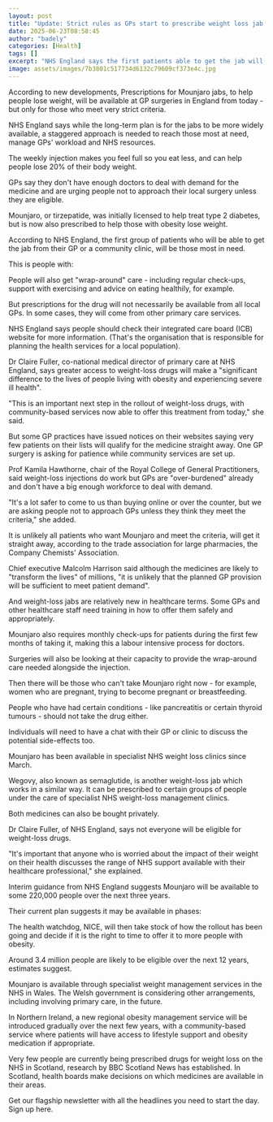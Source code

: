 ```yaml
---
layout: post
title: "Update: Strict rules as GPs start to prescribe weight loss jab Mounjaro"
date: 2025-06-23T08:58:45
author: "badely"
categories: [Health]
tags: []
excerpt: "NHS England says the first patients able to get the jab will be those most in need."
image: assets/images/7b3801c517734d6132c79609cf373e4c.jpg
---
```


According to new developments, Prescriptions for Mounjaro jabs, to help people lose weight, will be available at GP surgeries in England from today - but only for those who meet very strict criteria.

NHS England says while the long-term plan is for the jabs to be more widely available, a staggered approach is needed to reach those most at need, manage GPs' workload and NHS resources.

The weekly injection makes you feel full so you eat less, and can help people lose 20% of their body weight.

GPs say they don't have enough doctors to deal with demand for the medicine and are urging people not to approach their local surgery unless they are eligible.

Mounjaro, or tirzepatide, was initially licensed to help treat type 2 diabetes, but is now also prescribed to help those with obesity lose weight.  

According to NHS England, the first group of patients who will be able to get the jab from their GP or a community clinic, will be those most in need.

This is people with:

People will also get "wrap-around" care - including regular check-ups, support with exercising and advice on eating healthily, for example.

But prescriptions for the drug will not necessarily be available from all local GPs. In some cases, they will come from other primary care services.

NHS England says people should check their integrated care board (ICB) website for more information. (That's the organisation that is responsible for planning the health services for a local population). 

Dr Claire Fuller, co-national medical director of primary care at NHS England, says greater access to weight-loss drugs will make a "significant difference to the lives of people living with obesity and experiencing severe ill health". 

"This is an important next step in the rollout of weight-loss drugs, with community-based services now able to offer this treatment from today," she said. 

But some GP practices have issued notices on their websites saying very few patients on their lists will qualify for the medicine straight away. One GP surgery is asking for patience while community services are set up. 

Prof Kamila Hawthorne, chair of the Royal College of General Practitioners, said weight-loss injections do work but GPs are "over-burdened" already and don't have a big enough workforce to deal with demand.

"It's a lot safer to come to us than buying online or over the counter, but we are asking people not to approach GPs unless they think they meet the criteria," she added.

It is unlikely all patients who want Mounjaro and meet the criteria, will get it straight away, according to the trade association for large pharmacies, the Company Chemists' Association.

Chief executive Malcolm Harrison said although the medicines are likely to "transform the lives" of millions, "it is unlikely that the planned GP provision will be sufficient to meet patient demand".

And weight-loss jabs are relatively new in healthcare terms. Some GPs and other healthcare staff need training in how to offer them safely and appropriately. 

Mounjaro also requires monthly check-ups for patients during the first few months of taking it, making this a labour intensive process for doctors.

Surgeries will also be looking at their capacity to provide the wrap-around care needed alongside the injection. 

Then there will be those who can't take Mounjaro right now - for example, women who are pregnant, trying to become pregnant or breastfeeding. 

People who have had certain conditions - like pancreatitis or certain thyroid tumours - should not take the drug either. 

Individuals will need to have a chat with their GP or clinic to discuss the potential side-effects too. 

Mounjaro has been available in specialist NHS weight loss clinics since March.

Wegovy, also known as semaglutide, is another weight-loss jab which works in a similar way. It can be prescribed to certain groups of people under the care of specialist NHS weight-loss management clinics.

Both medicines can also be bought privately.

Dr Claire Fuller, of NHS England, says not everyone will be eligible for weight-loss drugs.

"It's important that anyone who is worried about the impact of their weight on their health discusses the range of NHS support available with their healthcare professional," she explained.

Interim guidance from NHS England suggests Mounjaro will be available to some 220,000 people over the next three years. 

Their current plan suggests it may be available in phases:

The health watchdog, NICE, will then take stock of how the rollout has been going and decide if it is the right to time to offer it to more people with obesity. 

Around 3.4 million people are likely to be eligible over the next 12 years, estimates suggest. 

Mounjaro is available through specialist weight management services in the NHS in Wales. The Welsh government is considering other arrangements, including involving primary care, in the future. 

In Northern Ireland, a new regional obesity management service will be introduced  gradually over the next few years, with a community-based service where patients will have access to lifestyle support and obesity medication if appropriate. 

Very few people are currently being prescribed drugs for weight loss on the NHS in Scotland, research by BBC Scotland News has established. In Scotland, health boards make decisions on which medicines are available in their areas. 

Get our flagship newsletter with all the headlines you need to start the day. Sign up here.

